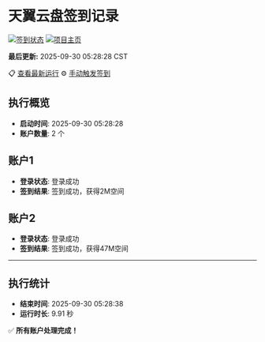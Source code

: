 # 天翼云盘签到记录

[![签到状态](https://github.com/xdrive5/cloud9/actions/workflows/main.yml/badge.svg)](https://github.com/xdrive5/cloud9/actions/workflows/main.yml) [![项目主页](https://img.shields.io/badge/GitHub-项目主页-blue?logo=github)](https://github.com/xdrive5/cloud9)

**最后更新:** 2025-09-30 05:28:28 CST

📋 [查看最新运行](https://github.com/xdrive5/cloud9/actions/runs/18111254832) ⚙️ [手动触发签到](https://github.com/xdrive5/cloud9/actions/workflows/main.yml)

## 执行概览
- **启动时间**: 2025-09-30 05:28:28
- **账户数量**: 2 个

## 账户1
- **登录状态**: 登录成功
- **签到结果**: 签到成功，获得2M空间

## 账户2
- **登录状态**: 登录成功
- **签到结果**: 签到成功，获得47M空间

---
## 执行统计
- **结束时间**: 2025-09-30 05:28:38
- **运行时长**: 9.91 秒

✅ **所有账户处理完成！**
